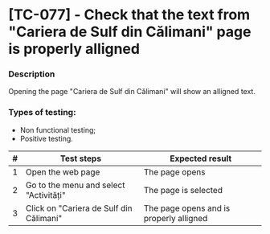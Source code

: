 # **[TC-077] - Check that the text from "Cariera de Sulf din Călimani" page is properly alligned**

### **Description**

Opening the page "Cariera de Sulf din Călimani" will show an alligned text.

### **Types of testing:**

- Non functional testing;
- Positive testing.

| #   | **Test steps**                          | **Expected result**                     |
| --- | --------------------------------------- | --------------------------------------- |
| 1   | Open the web page                       | The page opens                          |
| 2   | Go to the menu and select "Activități"  | The page is selected                    |
| 3   | Click on "Cariera de Sulf din Călimani" | The page opens and is properly alligned |
